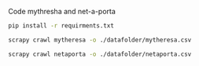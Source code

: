 Code mythresha and net-a-porta


```bash
pip install -r requirments.txt
```

```bash
scrapy crawl mytheresa -o ./datafolder/mytheresa.csv
```

```bash
scrapy crawl netaporta -o ./datafolder/netaporta.csv
```